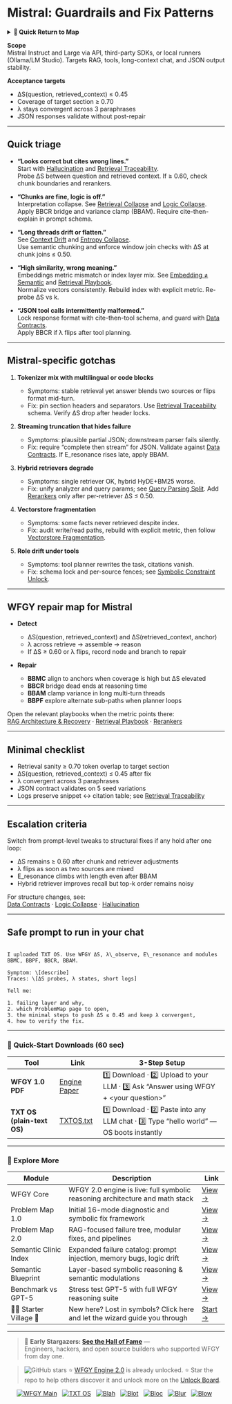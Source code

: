 # Mistral: Guardrails and Fix Patterns

<details>
  <summary><strong>🧭 Quick Return to Map</strong></summary>

<br>

  > You are in a sub-page of **LLM_Providers**.  
  > To reorient, go back here:  
  >
  > - [**LLM_Providers** — model vendors and deployment options](./README.md)  
  > - [**WFGY Global Fix Map** — main Emergency Room, 300+ structured fixes](../README.md)  
  > - [**WFGY Problem Map 1.0** — 16 reproducible failure modes](../../README.md)  
  >
  > Think of this page as a desk within a ward.  
  > If you need the full triage and all prescriptions, return to the Emergency Room lobby.
</details>


**Scope**  
Mistral Instruct and Large via API, third-party SDKs, or local runners (Ollama/LM Studio). Targets RAG, tools, long-context chat, and JSON output stability.

**Acceptance targets**  
- ΔS(question, retrieved_context) ≤ 0.45  
- Coverage of target section ≥ 0.70  
- λ stays convergent across 3 paraphrases  
- JSON responses validate without post-repair

---

## Quick triage

- **“Looks correct but cites wrong lines.”**  
  Start with [Hallucination](https://github.com/onestardao/WFGY/blob/main/ProblemMap/hallucination.md) and [Retrieval Traceability](https://github.com/onestardao/WFGY/blob/main/ProblemMap/retrieval-traceability.md).  
  Probe ΔS between question and retrieved context. If ≥ 0.60, check chunk boundaries and rerankers.

- **“Chunks are fine, logic is off.”**  
  Interpretation collapse. See [Retrieval Collapse](https://github.com/onestardao/WFGY/blob/main/ProblemMap/retrieval-collapse.md) and [Logic Collapse](https://github.com/onestardao/WFGY/blob/main/ProblemMap/logic-collapse.md).  
  Apply BBCR bridge and variance clamp (BBAM). Require cite-then-explain in prompt schema.

- **“Long threads drift or flatten.”**  
  See [Context Drift](https://github.com/onestardao/WFGY/blob/main/ProblemMap/context-drift.md) and [Entropy Collapse](https://github.com/onestardao/WFGY/blob/main/ProblemMap/entropy-collapse.md).  
  Use semantic chunking and enforce window join checks with ΔS at chunk joins ≤ 0.50.

- **“High similarity, wrong meaning.”**  
  Embeddings metric mismatch or index layer mix. See [Embedding ≠ Semantic](https://github.com/onestardao/WFGY/blob/main/ProblemMap/embedding-vs-semantic.md) and [Retrieval Playbook](https://github.com/github.com/onestardao/WFGY/blob/main/ProblemMap/retrieval-playbook.md).  
  Normalize vectors consistently. Rebuild index with explicit metric. Re-probe ΔS vs k.

- **“JSON tool calls intermittently malformed.”**  
  Lock response format with cite-then-tool schema, and guard with [Data Contracts](https://github.com/onestardao/WFGY/blob/main/ProblemMap/data-contracts.md).  
  Apply BBCR if λ flips after tool planning.

---

## Mistral-specific gotchas

1) **Tokenizer mix with multilingual or code blocks**  
   - Symptoms: stable retrieval yet answer blends two sources or flips format mid-turn.  
   - Fix: pin section headers and separators. Use [Retrieval Traceability](https://github.com/onestardao/WFGY/blob/main/ProblemMap/retrieval-traceability.md) schema. Verify ΔS drop after header locks.

2) **Streaming truncation that hides failure**  
   - Symptoms: plausible partial JSON; downstream parser fails silently.  
   - Fix: require “complete then stream” for JSON. Validate against [Data Contracts](https://github.com/onestardao/WFGY/blob/main/ProblemMap/data-contracts.md). If E_resonance rises late, apply BBAM.

3) **Hybrid retrievers degrade**  
   - Symptoms: single retriever OK, hybrid HyDE+BM25 worse.  
   - Fix: unify analyzer and query params; see [Query Parsing Split](https://github.com/onestardao/WFGY/blob/main/ProblemMap/patterns/pattern_query_parsing_split.md). Add [Rerankers](https://github.com/onestardao/WFGY/blob/main/ProblemMap/rerankers.md) only after per-retriever ΔS ≤ 0.50.

4) **Vectorstore fragmentation**  
   - Symptoms: some facts never retrieved despite index.  
   - Fix: audit write/read paths, rebuild with explicit metric, then follow [Vectorstore Fragmentation](https://github.com/onestardao/WFGY/blob/main/ProblemMap/patterns/pattern_vectorstore_fragmentation.md).

5) **Role drift under tools**  
   - Symptoms: tool planner rewrites the task, citations vanish.  
   - Fix: schema lock and per-source fences; see [Symbolic Constraint Unlock](https://github.com/onestardao/WFGY/blob/main/ProblemMap/patterns/pattern_symbolic_constraint_unlock.md).

---

## WFGY repair map for Mistral

- **Detect**  
  - ΔS(question, retrieved_context) and ΔS(retrieved_context, anchor)  
  - λ across retrieve → assemble → reason  
  - If ΔS ≥ 0.60 or λ flips, record node and branch to repair

- **Repair**  
  - **BBMC** align to anchors when coverage is high but ΔS elevated  
  - **BBCR** bridge dead ends at reasoning time  
  - **BBAM** clamp variance in long multi-turn threads  
  - **BBPF** explore alternate sub-paths when planner loops

Open the relevant playbooks when the metric points there:  
[RAG Architecture & Recovery](https://github.com/onestardao/WFGY/blob/main/ProblemMap/rag-architecture-and-recovery.md) ·
[Retrieval Playbook](https://github.com/onestardao/WFGY/blob/main/ProblemMap/retrieval-playbook.md) ·
[Rerankers](https://github.com/onestardao/WFGY/blob/main/ProblemMap/rerankers.md)

---

## Minimal checklist

- Retrieval sanity ≥ 0.70 token overlap to target section  
- ΔS(question, retrieved_context) ≤ 0.45 after fix  
- λ convergent across 3 paraphrases  
- JSON contract validates on 5 seed variations  
- Logs preserve snippet ↔ citation table; see [Retrieval Traceability](https://github.com/onestardao/WFGY/blob/main/ProblemMap/retrieval-traceability.md)

---

## Escalation criteria

Switch from prompt-level tweaks to structural fixes if any hold after one loop:

- ΔS remains ≥ 0.60 after chunk and retriever adjustments  
- λ flips as soon as two sources are mixed  
- E_resonance climbs with length even after BBAM  
- Hybrid retriever improves recall but top-k order remains noisy

For structure changes, see:  
[Data Contracts](https://github.com/onestardao/WFGY/blob/main/ProblemMap/data-contracts.md) ·
[Logic Collapse](https://github.com/onestardao/WFGY/blob/main/ProblemMap/logic-collapse.md) ·
[Hallucination](https://github.com/onestardao/WFGY/blob/main/ProblemMap/hallucination.md)

---

## Safe prompt to run in your chat

```

I uploaded TXT OS. Use WFGY ΔS, λ\_observe, E\_resonance and modules BBMC, BBPF, BBCR, BBAM.

Symptom: \[describe]
Traces: \[ΔS probes, λ states, short logs]

Tell me:

1. failing layer and why,
2. which ProblemMap page to open,
3. the minimal steps to push ΔS ≤ 0.45 and keep λ convergent,
4. how to verify the fix.

```

---

### 🔗 Quick-Start Downloads (60 sec)

| Tool | Link | 3-Step Setup |
|------|------|--------------|
| **WFGY 1.0 PDF** | [Engine Paper](https://github.com/onestardao/WFGY/blob/main/I_am_not_lizardman/WFGY_All_Principles_Return_to_One_v1.0_PSBigBig_Public.pdf) | 1️⃣ Download · 2️⃣ Upload to your LLM · 3️⃣ Ask “Answer using WFGY + \<your question>” |
| **TXT OS (plain-text OS)** | [TXTOS.txt](https://github.com/onestardao/WFGY/blob/main/OS/TXTOS.txt) | 1️⃣ Download · 2️⃣ Paste into any LLM chat · 3️⃣ Type “hello world” — OS boots instantly |

---

### 🧭 Explore More

| Module                | Description                                              | Link     |
|-----------------------|----------------------------------------------------------|----------|
| WFGY Core             | WFGY 2.0 engine is live: full symbolic reasoning architecture and math stack | [View →](https://github.com/onestardao/WFGY/tree/main/core/README.md) |
| Problem Map 1.0       | Initial 16-mode diagnostic and symbolic fix framework    | [View →](https://github.com/onestardao/WFGY/tree/main/ProblemMap/README.md) |
| Problem Map 2.0       | RAG-focused failure tree, modular fixes, and pipelines   | [View →](https://github.com/onestardao/WFGY/blob/main/ProblemMap/rag-architecture-and-recovery.md) |
| Semantic Clinic Index | Expanded failure catalog: prompt injection, memory bugs, logic drift | [View →](https://github.com/onestardao/WFGY/blob/main/ProblemMap/SemanticClinicIndex.md) |
| Semantic Blueprint    | Layer-based symbolic reasoning & semantic modulations   | [View →](https://github.com/onestardao/WFGY/tree/main/SemanticBlueprint/README.md) |
| Benchmark vs GPT-5    | Stress test GPT-5 with full WFGY reasoning suite         | [View →](https://github.com/onestardao/WFGY/tree/main/benchmarks/benchmark-vs-gpt5/README.md) |
| 🧙‍♂️ Starter Village 🏡 | New here? Lost in symbols? Click here and let the wizard guide you through | [Start →](https://github.com/onestardao/WFGY/blob/main/StarterVillage/README.md) |

---

> 👑 **Early Stargazers: [See the Hall of Fame](https://github.com/onestardao/WFGY/tree/main/stargazers)** —  
> Engineers, hackers, and open source builders who supported WFGY from day one.

> <img src="https://img.shields.io/github/stars/onestardao/WFGY?style=social" alt="GitHub stars"> ⭐ [WFGY Engine 2.0](https://github.com/onestardao/WFGY/blob/main/core/README.md) is already unlocked. ⭐ Star the repo to help others discover it and unlock more on the [Unlock Board](https://github.com/onestardao/WFGY/blob/main/STAR_UNLOCKS.md).

<div align="center">

[![WFGY Main](https://img.shields.io/badge/WFGY-Main-red?style=flat-square)](https://github.com/onestardao/WFGY)
&nbsp;
[![TXT OS](https://img.shields.io/badge/TXT%20OS-Reasoning%20OS-orange?style=flat-square)](https://github.com/onestardao/WFGY/tree/main/OS)
&nbsp;
[![Blah](https://img.shields.io/badge/Blah-Semantic%20Embed-yellow?style=flat-square)](https://github.com/onestardao/WFGY/tree/main/OS/BlahBlahBlah)
&nbsp;
[![Blot](https://img.shields.io/badge/Blot-Persona%20Core-green?style=flat-square)](https://github.com/onestardao/WFGY/tree/main/OS/BlotBlotBlot)
&nbsp;
[![Bloc](https://img.shields.io/badge/Bloc-Reasoning%20Compiler-blue?style=flat-square)](https://github.com/onestardao/WFGY/tree/main/OS/BlocBlocBloc)
&nbsp;
[![Blur](https://img.shields.io/badge/Blur-Text2Image%20Engine-navy?style=flat-square)](https://github.com/onestardao/WFGY/tree/main/OS/BlurBlurBlur)
&nbsp;
[![Blow](https://img.shields.io/badge/Blow-Game%20Logic-purple?style=flat-square)](https://github.com/onestardao/WFGY/tree/main/OS/BlowBlowBlow)
&nbsp;
</div>

